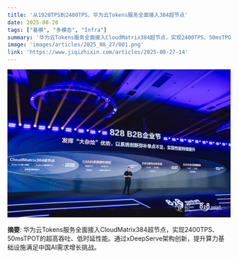 ```yaml
---
title: '从1920TPS到2400TPS，华为云Tokens服务全面接入384超节点'
date: 2025-08-28
tags: ["基模", "多模态", "Infra"]
summary: '华为云Tokens服务全面接入CloudMatrix384超节点，实现2400TPS、50msTPOT的超高吞吐、低时延性能。通过xDeepServe架构创新，提升算力基础设施满足中国AI需求增长挑战。'
image: 'images/articles/2025_08_27/001.png'
link: 'https://www.jiqizhixin.com/articles/2025-08-27-14'
---
```

![从1920TPS到2400TPS，华为云Tokens服务全面接入384超节点](images/articles/2025_08_27/001.png)

**摘要**: 华为云Tokens服务全面接入CloudMatrix384超节点，实现2400TPS、50msTPOT的超高吞吐、低时延性能。通过xDeepServe架构创新，提升算力基础设施满足中国AI需求增长挑战。
